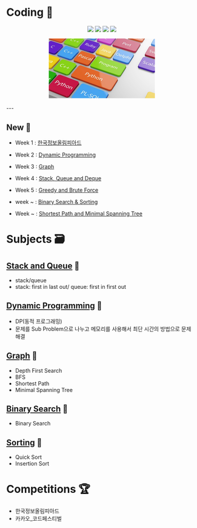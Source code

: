 # Coding 💎

 <p align="center">
<img src=https://img.shields.io/static/v1?label=&message=Bumjin&color=blue&style=flat height=28px>
<img src=https://img.shields.io/static/v1?label=&message=Minjoon&color=blue&style=flat height=28px>
<img src=https://img.shields.io/static/v1?label=&message=JungIn&color=blue&style=flat height=28px>
<img src=https://img.shields.io/static/v1?label=&message=Yujin&color=blue&style=flat height=28px>

</p>
<p align="center">
<img src="docs/img1.png" width=280px>
</p>
---

##  New 🎅

* Week 1 : [한국정보올림피아드](competition/한국정보올림피아드)
* Week 2 : [Dynamic Programming](study/dynamic_programming)
* Week 3 : [Graph](study/graph)
* Week 4 : [Stack, Queue and Deque](study/stack_queue)
* Week 5 : [Greedy and Brute Force](study/Greedy_Brute)


* week ~ : [Binary Search & Sorting](#)
* Week ~ : [Shortest Path and Minimal Spanning Tree](study/graph)

# Subjects 🗃️
## [Stack and Queue](study/stack_queue) 🐣
* stack/queue
* stack: first in last out/ queue: first in first out

## [Dynamic Programming](study/dynamic_programming) 🐣
* DP(동적 프로그래밍)
* 문제를 Sub Problem으로 나누고 메모리를 사용해서 최단 시간의 방법으로 문제 해결

## [Graph](study/graph) 🐣
* Depth First Search
* BFS
* Shortest Path
* Minimal Spanning Tree

## [Binary Search](study/binary_search) 🐣
* Binary Search


## [Sorting](study/sorting) 🐣
* Quick Sort 
* Insertion Sort



# Competitions 🏆

* 한국정보올림피아드
* 카카오_코드페스티벌

